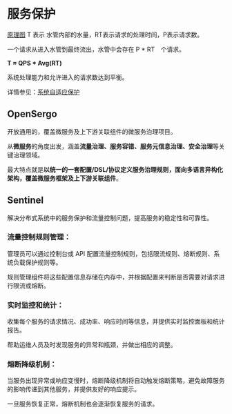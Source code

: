 # 服务保护


[原理图](https://jeasyplus.com/rate-limiting/limit.png)
 T 表示 水管内部的水量，RT表示请求的处理时间，P表示请求数。

一个请求从进入水管到最终流出，水管中会存在 P * RT　个请求。

**T ≈ QPS * Avg(RT)**

系统处理能力和允许进入的请求数达到平衡。

详情参见：[系统自适应保护](http://sentinelguard.io/zh-cn/docs/system-adaptive-protection.html)

## OpenSergo

开放通用的，覆盖微服务及上下游关联组件的微服务治理项目。

从**微服务**的角度出发，涵盖**流量治理、服务容错、服务元信息治理、安全治理**等关键治理领域。

最大特点就是**以统一的一套配置/DSL/协议定义服务治理规则，面向多语言异构化架构，覆盖微服务框架及上下游关联组件**。

## Sentinel

解决分布式系统中的服务保护和流量控制问题，提高服务的稳定性和可靠性。

### 流量控制规则管理：

管理员可以通过控制台或 API 配置流量控制规则，包括限流规则、熔断规则、系统负载保护规则等。

规则管理组件将这些配置信息存储在内存中，并根据配置来判断是否需要对请求进行限流或熔断。


### 实时监控和统计：

收集每个服务的请求情况、成功率、响应时间等信息，并提供实时监控面板和统计报告。

帮助运维人员及时发现服务的异常和瓶颈，并做出相应的调整。

### 熔断降级机制：

当服务出现异常或响应变慢时，熔断降级机制将自动触发熔断策略，避免故障服务的影响传递到其他服务，并提供友好的响应提示。

一旦服务恢复正常，熔断机制也会逐渐恢复服务的请求。









